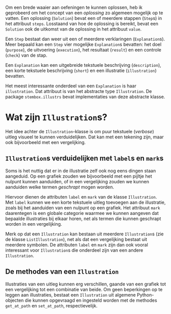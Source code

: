 Om een brede waaier aan oefeningen te kunnen oplossen, heb ik geprobeerd om het
concept van een *oplossing* zo algemeen mogelijk op te vatten. Een oplossing
(`Solution`) bevat een of meerdere stappen (`Step`s) in het attribuut `steps`.
Losstaand van hoe de oplossing is bereikt, bevat een `Solution` ook de uitkomst
van de oplossing in het attribuut `value`.

Een `Step` bestaat dan weer uit een of meerdere verklaringen (`Explanation`s).
Meer bepaald kan een `Step` vier mogelijke `Explanation`s bevatten: het doel
(`purpose`), de uitvoering (`execution`), het resultaat (`result`) en een
controle (`check`) van de stap.

Een `Explanation` kan een uitgebreide tekstuele beschrijving (`description`),
een korte tekstuele beschrijving (`short`) en een illustratie (`illustration`)
bevatten.

Het meest interessante onderdeel van een `Explanation` is haar `illustration`.
Dat attribuut is van het abstracte type `Illustration`. De package
`stembox.illustrs` bevat implementaties van deze abstracte klasse.

# Wat zijn `Illustration`s?

Het idee achter de `Illustration`-klasse is om puur tekstuele (*verbose*)
uitleg visueel te kunnen verduidelijken. Dat kan met een tekening zijn, maar
ook bijvoorbeeld met een vergelijking.

## `Illustration`s verduidelijken met `label`s en `mark`s

Soms is het nuttig dat er in de illustratie zelf ook nog eens dingen staan
aangeduid. Op een grafiek zouden we bijvoorbeeld met een pijltje het nulpunt
kunnen aanduiden, of in een vergelijking zouden we kunnen aanduiden welke
termen *geschrapt* mogen worden.

Hiervoor dienen de attributen `label` en `mark` van de klasse `Illustration`.
Met `label` kunnen we een korte tekstuele uitleg toevoegen aan de illustratie,
zoals bij het aanduiden van een nulpunt op een grafiek.
Het attribuut `mark` daarentegen is een globale categorie waarmee we kunnen
aangeven dat bepaalde illustraties bij elkaar horen, net als termen die kunnen
geschrapt worden in een vergelijking.

Merk op dat een `Illustration` kan bestaan uit meerdere `Illustration`s (zie de
klasse `ListIllustration`), net als dat een vergelijking bestaat uit meerdere
symbolen. De attributen `label` en `mark` zijn dan ook vooral interessant voor
`Illustration`s die onderdeel zijn van een andere `Illustration`.

## De methodes van een `Illustration`

Illustraties van een uitleg kunnen erg verschillen, gaande van een grafiek tot
een vergelijking tot een combinatie van beide. Om geen beperkingen op te leggen
aan illustraties, bestaat een `Illustration` uit algemene Python-objecten die
kunnen opgevraagd en ingesteld worden met de methodes `get_at_path` en
`set_at_path`, respectievelijk.
